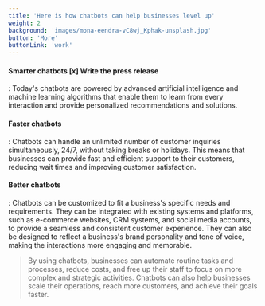 ```yaml
---
title: 'Here is how chatbots can help businesses level up'
weight: 2
background: 'images/mona-eendra-vC8wj_Kphak-unsplash.jpg'
button: 'More'
buttonLink: 'work'
---
```


#### Smarter chatbots  [x] Write the press release
: Today's chatbots are powered by advanced artificial intelligence and machine learning algorithms that enable them to learn from every interaction and provide personalized recommendations and solutions.

#### Faster chatbots
: Chatbots can handle an unlimited number of customer inquiries simultaneously, 24/7, without taking breaks or holidays. This means that businesses can provide fast and efficient support to their customers, reducing wait times and improving customer satisfaction.

#### Better chatbots
: Chatbots can be customized to fit a business's specific needs and requirements. They can be integrated with existing systems and platforms, such as e-commerce websites, CRM systems, and social media accounts, to provide a seamless and consistent customer experience. They can also be designed to reflect a business's brand personality and tone of voice, making the interactions more engaging and memorable.

> By using chatbots, businesses can automate routine tasks and processes, reduce costs, and free up their staff to focus on more complex and strategic activities. Chatbots can also help businesses scale their operations, reach more customers, and achieve their goals faster.
